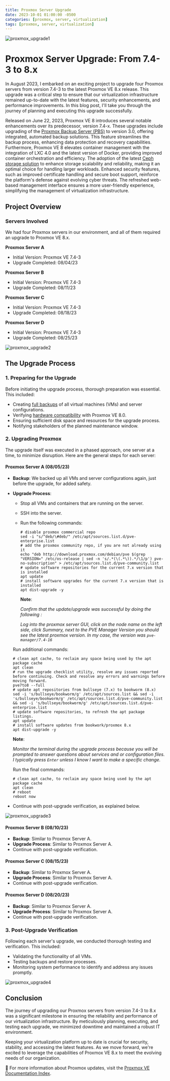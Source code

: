 ```yaml
---
title: Proxmox Server Upgrade
date: 2023-10-01 01:00:00 -0500
categories: [proxmox, server, virtualization]
tags: [proxmox, server, virtualization]
---
```


![proxmox_upgrade1](/assets/img/posts/2023/proxmox_upgrade/proxmox_upgrade1.jpg)


# Proxmox Server Upgrade: From 7.4-3 to 8.x

In August 2023, I embarked on an exciting project to upgrade four Proxmox servers from version 7.4-3 to the latest Proxmox VE 8.x release. This upgrade was a critical step to ensure that our virtualization infrastructure remained up-to-date with the latest features, security enhancements, and performance improvements. In this blog post, I'll take you through the journey of planning and executing this upgrade successfully.

Released on June 22, 2023, Proxmox VE 8 introduces several notable enhancements over its predecessor, version 7.4-x. These upgrades include upgrading of the [Proxmox Backup Server (PBS)](https://pbs.proxmox.com/wiki/index.php/Roadmap#Proxmox_Backup_Server_3.0) to version 3.0, offering integrated, automated backup solutions. This feature streamlines the backup process, enhancing data protection and recovery capabilities. Furthermore, Proxmox VE 8 elevates container management with the integration of LXC 4.0 and the latest version of Docker, providing improved container orchestration and efficiency. The adoption of the latest [Ceph storage solution](https://pve.proxmox.com/pve-docs/pveceph.1.html#:~:text=Ceph%20is%20a%20distributed%20object,Snapshot%20support) to enhance storage scalability and reliability, making it an optimal choice for handling larger workloads. Enhanced security features, such as improved certificate handling and secure boot support, reinforce the platform's defense against evolving cyber threats. The refreshed web-based management interface ensures a more user-friendly experience, simplifying the management of virtualization infrastructure.

## Project Overview

### Servers Involved

We had four Proxmox servers in our environment, and all of them required an upgrade to Proxmox VE 8.x.

 **Proxmox Server A**
   - Initial Version: Proxmox VE 7.4-3
   - Upgrade Completed: 08/04/23

 **Proxmox Server B**
   - Initial Version: Proxmox VE 7.4-3
   - Upgrade Completed: 08/11/23

 **Proxmox Server C**
   - Initial Version: Proxmox VE 7.4-3
   - Upgrade Completed: 08/18/23

 **Proxmox Server D**
   - Initial Version: Proxmox VE 7.4-3
   - Upgrade Completed: 08/25/23


![proxmox_upgrade2](/assets/img/posts/2023/proxmox_upgrade/proxmox_upgrade2.jpg)



## The Upgrade Process

### 1. Preparing for the Upgrade

Before initiating the upgrade process, thorough preparation was essential. This included:

- Creating [full backups](https://blog.johnsonpremier.net/proxmox_vm_backup/) of all virtual machines (VMs) and server configurations.
- Verifying [hardware compatibility](https://blog.johnsonpremier.net/proxmox_hardware_compatibility/) with Proxmox VE 8.0.
- Ensuring sufficient disk space and resources for the upgrade process.
- Notifying stakeholders of the planned maintenance window.


### 2. Upgrading Proxmox

The upgrade itself was executed in a phased approach, one server at a time, to minimize disruption. Here are the general steps for each server:

#### Proxmox Server A (08/05/23)

- **Backup**: We backed up all VMs and server configurations again, just before the upgrade, for added safety.
- **Upgrade Process**: 
  - Stop all VMs and containers that are running on the server.
  - SSH into the server.
  - Run the following commands:
    ```
    # disable proxmox commercial repo
    sed -i "s/^deb/\#deb/" /etc/apt/sources.list.d/pve-enterprise.list
    # add the proxmox community repo, if you are not already using it
    echo "deb http://download.proxmox.com/debian/pve $(grep "VERSION=" /etc/os-release | sed -n 's/.*(\(.*\)).*/\1/p') pve-no-subscription" > /etc/apt/sources.list.d/pve-community.list
    # update software repositories for the current 7.x version that is installed
    apt update
    # install software upgrades for the current 7.x version that is installed
    apt dist-upgrade -y
    ```
    **Note**: 
    
    *Confirm that the update/upgrade was successful by doing the following :*
          
    *Log into the proxmox server GUI, click on the node name on the left side, click Summary, next to the PVE Manager Version you should see the latest proxmox version. In my case, the version was `pve-manager/7.4-16`*


  Run additional  commands:

    ```
    # clean apt cache, to reclaim any space being used by the apt package cache
    apt clean
    # run the upgrade checklist utility, resolve any issues reported before continuing. Check and resolve any errors and warnings before moving forward.
    pve7to8 --full
    # update apt repositories from bullseye (7.x) to bookworm (8.x)
    sed -i 's/bullseye/bookworm/g' /etc/apt/sources.list && sed -i 's/bullseye/bookworm/g' /etc/apt/sources.list.d/pve-community.list && sed -i 's/bullseye/bookworm/g' /etc/apt/sources.list.d/pve-enterprise.list
    # update software repositories, to refresh the apt package listings.
    apt update
    # install software updates from bookwork/proxmox 8.x
    apt dist-upgrade -y
    ```

    **Note**:

    *Monitor the terminal during the upgrade process because you will be prompted to answer questions about services and or configuration files. I typically press `Enter` unless I know I want to make a specific change.*

  Run the final commands:

    ```
    # clean apt cache, to reclaim any space being used by the apt package cache
    apt clean
    # reboot
    reboot now
    ```

- Continue with post-upgrade verification, as explained below.


![proxmox_upgrade3](/assets/img/posts/2023/proxmox_upgrade/proxmox_upgrade3.jpg)


#### Proxmox Server B (08/10/23)

- **Backup**: Similar to Proxmox Server A.
- **Upgrade Process**: Similar to Proxmox Server A.
- Continue with post-upgrade verification.

#### Proxmox Server C (08/15/23)

- **Backup**: Similar to Proxmox Server A.
- **Upgrade Process**: Similar to Proxmox Server A.
- Continue with post-upgrade verification.

#### Proxmox Server D (08/20/23)

- **Backup**: Similar to Proxmox Server A.
- **Upgrade Process**: Similar to Proxmox Server A.
- Continue with post-upgrade verification.

### 3. Post-Upgrade Verification

Following each server's upgrade, we conducted thorough testing and verification. This included:

- Validating the functionality of all VMs.
- Testing backups and restore processes.
- Monitoring system performance to identify and address any issues promptly.

![proxmox_upgrade4](/assets/img/posts/2023/proxmox_upgrade/proxmox_upgrade4.jpg)


## Conclusion

The journey of upgrading our Proxmox servers from version 7.4-3 to 8.x was a significant milestone in ensuring the reliability and performance of our virtualization infrastructure. By meticulously planning, executing, and testing each upgrade, we minimized downtime and maintained a robust IT environment.

Keeping your virtualization platform up to date is crucial for security, stability, and accessing the latest features. As we move forward, we're excited to leverage the capabilities of Proxmox VE 8.x to meet the evolving needs of our organization.


📝 For more information about Proxmox updates, visit the [Proxmox VE Documentation Index](https://pve.proxmox.com/pve-docs/).
